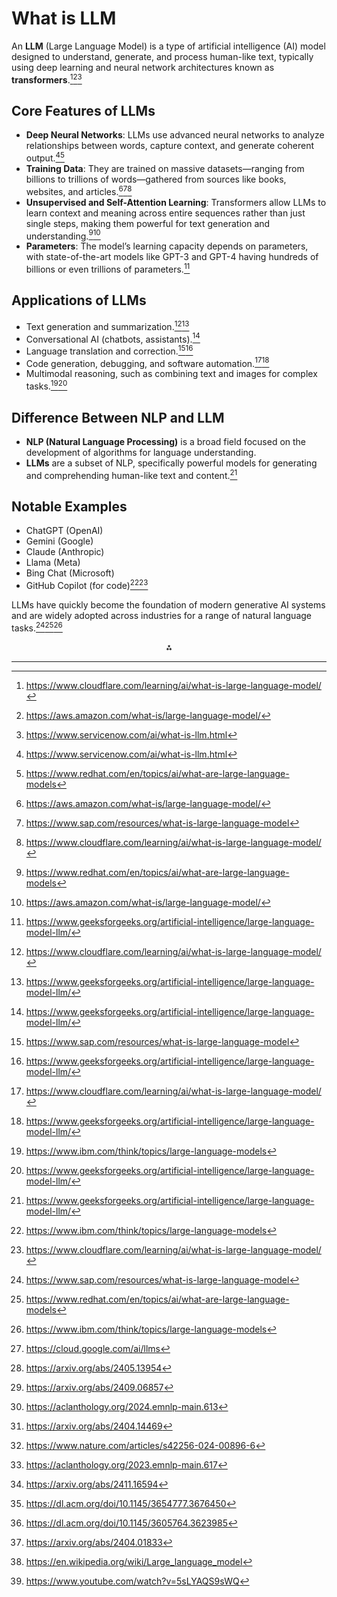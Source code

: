 # What is LLM

An **LLM** (Large Language Model) is a type of artificial intelligence (AI) model designed to understand, generate, and process human-like text, typically using deep learning and neural network architectures known as **transformers**.[^1_1][^1_2][^1_5]

## Core Features of LLMs

- **Deep Neural Networks**: LLMs use advanced neural networks to analyze relationships between words, capture context, and generate coherent output.[^1_5][^1_7]
- **Training Data**: They are trained on massive datasets—ranging from billions to trillions of words—gathered from sources like books, websites, and articles.[^1_2][^1_6][^1_1]
- **Unsupervised and Self-Attention Learning**: Transformers allow LLMs to learn context and meaning across entire sequences rather than just single steps, making them powerful for text generation and understanding.[^1_7][^1_2]
- **Parameters**: The model’s learning capacity depends on parameters, with state-of-the-art models like GPT-3 and GPT-4 having hundreds of billions or even trillions of parameters.[^1_3]


## Applications of LLMs

- Text generation and summarization.[^1_1][^1_3]
- Conversational AI (chatbots, assistants).[^1_3]
- Language translation and correction.[^1_6][^1_3]
- Code generation, debugging, and software automation.[^1_1][^1_3]
- Multimodal reasoning, such as combining text and images for complex tasks.[^1_8][^1_3]


## Difference Between NLP and LLM

- **NLP (Natural Language Processing)** is a broad field focused on the development of algorithms for language understanding.
- **LLMs** are a subset of NLP, specifically powerful models for generating and comprehending human-like text and content.[^1_3]


## Notable Examples

- ChatGPT (OpenAI)
- Gemini (Google)
- Claude (Anthropic)
- Llama (Meta)
- Bing Chat (Microsoft)
- GitHub Copilot (for code)[^1_8][^1_1]

LLMs have quickly become the foundation of modern generative AI systems and are widely adopted across industries for a range of natural language tasks.[^1_6][^1_7][^1_8]
<span style="display:none">[^1_10][^1_11][^1_12][^1_13][^1_14][^1_15][^1_16][^1_17][^1_18][^1_19][^1_20][^1_4][^1_9]</span>

<div style="text-align: center">⁂</div>

[^1_1]: https://www.cloudflare.com/learning/ai/what-is-large-language-model/

[^1_2]: https://aws.amazon.com/what-is/large-language-model/

[^1_3]: https://www.geeksforgeeks.org/artificial-intelligence/large-language-model-llm/

[^1_4]: https://en.wikipedia.org/wiki/Large_language_model

[^1_5]: https://www.servicenow.com/ai/what-is-llm.html

[^1_6]: https://www.sap.com/resources/what-is-large-language-model

[^1_7]: https://www.redhat.com/en/topics/ai/what-are-large-language-models

[^1_8]: https://www.ibm.com/think/topics/large-language-models

[^1_9]: https://www.youtube.com/watch?v=5sLYAQS9sWQ

[^1_10]: https://cloud.google.com/ai/llms

[^1_11]: https://arxiv.org/abs/2405.13954

[^1_12]: https://arxiv.org/abs/2409.06857

[^1_13]: https://aclanthology.org/2024.emnlp-main.613

[^1_14]: https://arxiv.org/abs/2404.14469

[^1_15]: https://www.nature.com/articles/s42256-024-00896-6

[^1_16]: https://aclanthology.org/2023.emnlp-main.617

[^1_17]: https://arxiv.org/abs/2411.16594

[^1_18]: https://dl.acm.org/doi/10.1145/3654777.3676450

[^1_19]: https://dl.acm.org/doi/10.1145/3605764.3623985

[^1_20]: https://arxiv.org/abs/2404.01833

---